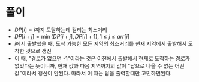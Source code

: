 # 풀이
- $DP[i]=i$까지 도달하는데 걸리는 최소거리 
- $DP[i+j]=\min({DP[i+j],DP[i]+1)}, 1\leq{j}\leq{arr[i]}$
- $i$에서 출발했을 때, 도착 가능한 모든 지역의 최소거리를 현재 지역에서 출발해서 도착한 것으로 갱신
- 이 때, "경로가 없으면 -1"이라는 것은 이전에서 출발해서 현재로 도착하는 경로가 없었다는 뜻이니까, 현재 값과 다음 지역까지의 값이 "답으로 나올 수 없는 어떤 값"이라서 갱신이 안된다. 따라서 이 때는 답을 출력할때만 고민하면된다.